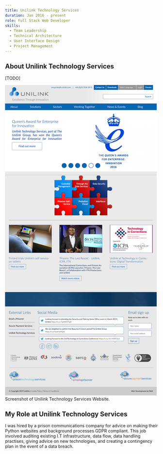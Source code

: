 ```yaml
---
title: Unilink Technology Services
duration: Jan 2016 - present
role: Full Stack Web Developer
skills:
  - Team Leadership
  - Technical Architecture
  - User Interface Design
  - Project Management
---
```


## About Unilink Technology Services

[TODO]

<div class="card mb-3">
    <img class="card-img-top" src = "/static/img/unilink.png"/>
    <div class="card-body bg-light">
        <div class="card-text">Screenshot of Unilink Technology Services Website.</div>
    </div>
</div>

## My Role at Unilink Technology Services
I was hired by a prison communications company for advice on making their Python websites and background processes GDPR compliant. This job involved auditing existing I.T infrastructure, data flow, data handling practises, giving advice on new technologies, and creating a contingency plan in the event of a data breach.